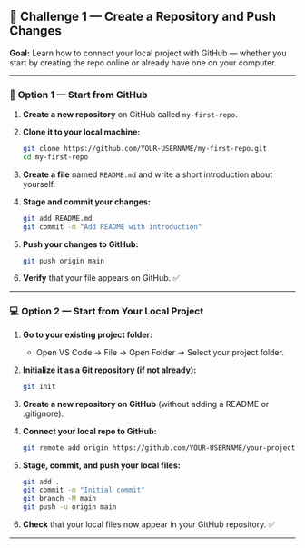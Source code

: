 ## 🚀 **Challenge 1 — Create a Repository and Push Changes**

**Goal:**
Learn how to connect your local project with GitHub — whether you start by creating the repo online or already have one on your computer.

---

### 🧭 **Option 1 — Start from GitHub**

1. **Create a new repository** on GitHub called `my-first-repo`.
2. **Clone it to your local machine:**

   ```bash
   git clone https://github.com/YOUR-USERNAME/my-first-repo.git
   cd my-first-repo
   ```
3. **Create a file** named `README.md` and write a short introduction about yourself.
4. **Stage and commit your changes:**

   ```bash
   git add README.md
   git commit -m "Add README with introduction"
   ```
5. **Push your changes to GitHub:**

   ```bash
   git push origin main
   ```
6. **Verify** that your file appears on GitHub. ✅

---

### 💻 **Option 2 — Start from Your Local Project**

1. **Go to your existing project folder:**
   - Open VS Code → File → Open Folder → Select your project folder.

2. **Initialize it as a Git repository (if not already):**

   ```bash
   git init
   ```
3. **Create a new repository on GitHub** (without adding a README or .gitignore).
4. **Connect your local repo to GitHub:**

   ```bash
   git remote add origin https://github.com/YOUR-USERNAME/your-project.git
   ```
5. **Stage, commit, and push your local files:**

   ```bash
   git add .
   git commit -m "Initial commit"
   git branch -M main
   git push -u origin main
   ```
6. **Check** that your local files now appear in your GitHub repository. ✅

---

